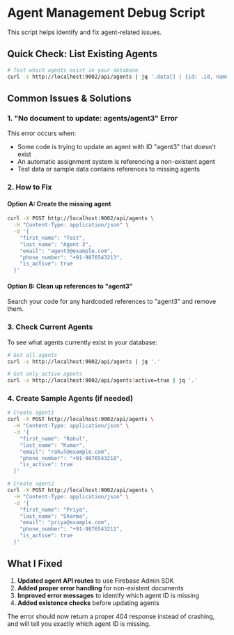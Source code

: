 # Agent Management Debug Script

This script helps identify and fix agent-related issues.

## Quick Check: List Existing Agents

```bash
# Test which agents exist in your database
curl -s http://localhost:9002/api/agents | jq '.data[] | {id: .id, name: (.first_name + " " + .last_name), status: .is_active}'
```

## Common Issues & Solutions

### 1. "No document to update: agents/agent3" Error

This error occurs when:
- Some code is trying to update an agent with ID "agent3" that doesn't exist
- An automatic assignment system is referencing a non-existent agent
- Test data or sample data contains references to missing agents

### 2. How to Fix

#### Option A: Create the missing agent
```bash
curl -X POST http://localhost:9002/api/agents \
  -H "Content-Type: application/json" \
  -d '{
    "first_name": "Test",
    "last_name": "Agent 3",
    "email": "agent3@example.com",
    "phone_number": "+91-9876543213",
    "is_active": true
  }'
```

#### Option B: Clean up references to "agent3"
Search your code for any hardcoded references to "agent3" and remove them.

### 3. Check Current Agents
To see what agents currently exist in your database:
```bash
# Get all agents
curl -s http://localhost:9002/api/agents | jq '.'

# Get only active agents
curl -s http://localhost:9002/api/agents?active=true | jq '.'
```

### 4. Create Sample Agents (if needed)
```bash
# Create agent1
curl -X POST http://localhost:9002/api/agents \
  -H "Content-Type: application/json" \
  -d '{
    "first_name": "Rahul",
    "last_name": "Kumar",
    "email": "rahul@example.com",
    "phone_number": "+91-9876543210",
    "is_active": true
  }'

# Create agent2
curl -X POST http://localhost:9002/api/agents \
  -H "Content-Type: application/json" \
  -d '{
    "first_name": "Priya",
    "last_name": "Sharma",
    "email": "priya@example.com",
    "phone_number": "+91-9876543211",
    "is_active": true
  }'
```

## What I Fixed

1. **Updated agent API routes** to use Firebase Admin SDK
2. **Added proper error handling** for non-existent documents
3. **Improved error messages** to identify which agent ID is missing
4. **Added existence checks** before updating agents

The error should now return a proper 404 response instead of crashing, and will tell you exactly which agent ID is missing.